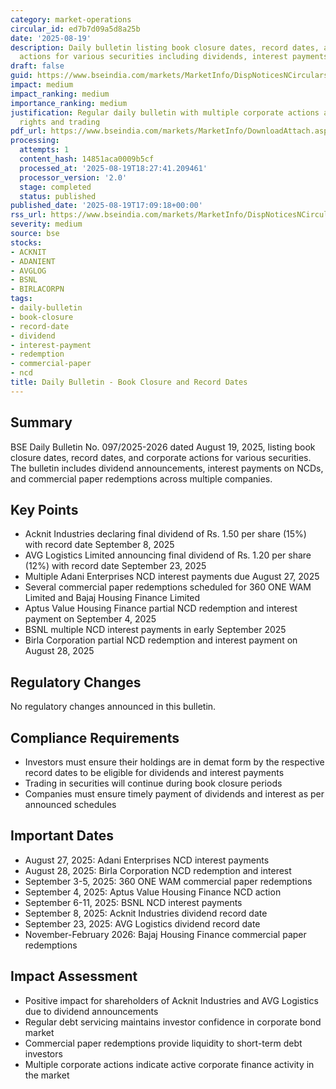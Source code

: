 ```yaml
---
category: market-operations
circular_id: ed7b7d09a5d8a25b
date: '2025-08-19'
description: Daily bulletin listing book closure dates, record dates, and corporate
  actions for various securities including dividends, interest payments, and redemptions.
draft: false
guid: https://www.bseindia.com/markets/MarketInfo/DispNoticesNCirculars.aspx?Noticeid={DD47FA99-D746-423A-AF40-83AB3519272C}&noticeno=20250819-53&dt=08/19/2025&icount=53&totcount=53&flag=0
impact: medium
impact_ranking: medium
importance_ranking: medium
justification: Regular daily bulletin with multiple corporate actions affecting investor
  rights and trading
pdf_url: https://www.bseindia.com/markets/MarketInfo/DownloadAttach.aspx?id=20250819-53&attachedId=dffda862-c029-4430-aff0-0e987dfe062e
processing:
  attempts: 1
  content_hash: 14851aca0009b5cf
  processed_at: '2025-08-19T18:27:41.209461'
  processor_version: '2.0'
  stage: completed
  status: published
published_date: '2025-08-19T17:09:18+00:00'
rss_url: https://www.bseindia.com/markets/MarketInfo/DispNoticesNCirculars.aspx?Noticeid={DD47FA99-D746-423A-AF40-83AB3519272C}&noticeno=20250819-53&dt=08/19/2025&icount=53&totcount=53&flag=0
severity: medium
source: bse
stocks:
- ACKNIT
- ADANIENT
- AVGLOG
- BSNL
- BIRLACORPN
tags:
- daily-bulletin
- book-closure
- record-date
- dividend
- interest-payment
- redemption
- commercial-paper
- ncd
title: Daily Bulletin - Book Closure and Record Dates
---
```


## Summary

BSE Daily Bulletin No. 097/2025-2026 dated August 19, 2025, listing book closure dates, record dates, and corporate actions for various securities. The bulletin includes dividend announcements, interest payments on NCDs, and commercial paper redemptions across multiple companies.

## Key Points

- Acknit Industries declaring final dividend of Rs. 1.50 per share (15%) with record date September 8, 2025
- AVG Logistics Limited announcing final dividend of Rs. 1.20 per share (12%) with record date September 23, 2025
- Multiple Adani Enterprises NCD interest payments due August 27, 2025
- Several commercial paper redemptions scheduled for 360 ONE WAM Limited and Bajaj Housing Finance Limited
- Aptus Value Housing Finance partial NCD redemption and interest payment on September 4, 2025
- BSNL multiple NCD interest payments in early September 2025
- Birla Corporation partial NCD redemption and interest payment on August 28, 2025

## Regulatory Changes

No regulatory changes announced in this bulletin.

## Compliance Requirements

- Investors must ensure their holdings are in demat form by the respective record dates to be eligible for dividends and interest payments
- Trading in securities will continue during book closure periods
- Companies must ensure timely payment of dividends and interest as per announced schedules

## Important Dates

- August 27, 2025: Adani Enterprises NCD interest payments
- August 28, 2025: Birla Corporation NCD redemption and interest
- September 3-5, 2025: 360 ONE WAM commercial paper redemptions
- September 4, 2025: Aptus Value Housing Finance NCD action
- September 6-11, 2025: BSNL NCD interest payments
- September 8, 2025: Acknit Industries dividend record date
- September 23, 2025: AVG Logistics dividend record date
- November-February 2026: Bajaj Housing Finance commercial paper redemptions

## Impact Assessment

- Positive impact for shareholders of Acknit Industries and AVG Logistics due to dividend announcements
- Regular debt servicing maintains investor confidence in corporate bond market
- Commercial paper redemptions provide liquidity to short-term debt investors
- Multiple corporate actions indicate active corporate finance activity in the market